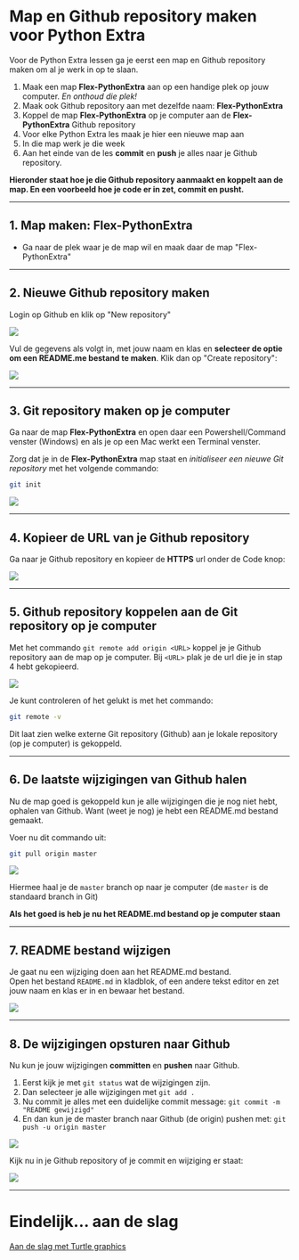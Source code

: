 # Map en Github repository maken voor Python Extra

Voor de Python Extra lessen ga je eerst een map en Github repository maken om al je werk in op te slaan.

1. Maak een map **Flex-PythonExtra** aan op een handige plek op jouw computer. *En onthoud die plek!*
2. Maak ook Github repository aan met dezelfde naam: **Flex-PythonExtra**
3. Koppel de map **Flex-PythonExtra** op je computer aan de **Flex-PythonExtra** Github repository 
4. Voor elke Python Extra les maak je hier een nieuwe map aan
5. In die map werk je die week
6. Aan het einde van de les **commit** en **push** je alles naar je Github repository. 

**Hieronder staat hoe je die Github repository aanmaakt en koppelt aan de map. En een voorbeeld hoe je code er in zet, commit en pusht.**

---

## 1. Map maken: Flex-PythonExtra

* Ga naar de plek waar je de map wil en maak daar de map "Flex-PythonExtra"

---

## 2. Nieuwe Github repository maken
Login op Github en klik op "New repository"

![](new_repository.png)

Vul de gegevens als volgt in, met jouw naam en klas en **selecteer de optie om een README.me bestand te maken**. Klik dan op "Create repository":

![](create_repo.png)

---

## 3. Git repository maken op je computer
Ga naar de map **Flex-PythonExtra** en open daar een Powershell/Command venster (Windows) en als je op een Mac werkt een Terminal venster.

Zorg dat je in de **Flex-PythonExtra** map staat en *initialiseer een nieuwe Git repository* met het volgende commando:

```bash
git init
```

![](git_init.gif)

---

## 4. Kopieer de URL van je Github repository
Ga naar je Github repository en kopieer de **HTTPS** url onder de Code knop:

![](github_copy_url.gif)

---

## 5. Github repository koppelen aan de Git repository op je computer

Met het commando `git remote add origin <URL>` koppel je je Github repository aan de map op je computer. Bij `<URL>` plak je de url die je in stap 4 hebt gekopieerd.

![](git_remote_add.gif)

Je kunt controleren of het gelukt is met het commando: 

```bash
git remote -v
``` 

Dit laat zien welke externe Git repository (Github) aan je lokale repository (op je computer) is gekoppeld.

---

## 6. De laatste wijzigingen van Github halen
Nu de map goed is gekoppeld kun je alle wijzigingen die je nog niet hebt, ophalen van Github. Want (weet je nog) je hebt een README.md bestand gemaakt.

Voer nu dit commando uit:

```bash
git pull origin master
```

![](git_pull_origin_master.gif)

Hiermee haal je de `master` branch op naar je computer (de `master` is de standaard branch in Git)

**Als het goed is heb je nu het README.md bestand op je computer staan**

---

## 7. README bestand wijzigen
Je gaat nu een wijziging doen aan het README.md bestand.  
Open het bestand `README.md` in kladblok, of een andere tekst editor en zet jouw naam en klas er in en bewaar het bestand.

![](readme_edit.gif)

---

## 8. De wijzigingen opsturen naar Github
Nu kun je jouw wijzigingen **committen** en **pushen** naar Github. 

1. Eerst kijk je met `git status` wat de wijzigingen zijn. 
2. Dan selecteer je alle wijzigingen met `git add .`
3. Nu commit je alles met een duidelijke commit message: `git commit -m "README gewijzigd"`
4. En dan kun je de master branch naar Github (de origin) pushen  met: `git push -u origin master`

![](git_commit_push.gif)

Kijk nu in je Github repository of je commit en wijziging er staat:

![](check_commit.gif)

---

# Eindelijk... aan de slag

[Aan de slag met Turtle graphics](../01-turtle-graphics/index.md)